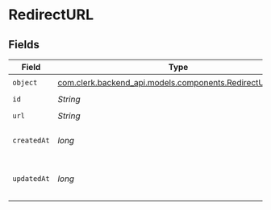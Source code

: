 # RedirectURL


## Fields

| Field                                                                                                     | Type                                                                                                      | Required                                                                                                  | Description                                                                                               |
| --------------------------------------------------------------------------------------------------------- | --------------------------------------------------------------------------------------------------------- | --------------------------------------------------------------------------------------------------------- | --------------------------------------------------------------------------------------------------------- |
| `object`                                                                                                  | [com.clerk.backend_api.models.components.RedirectURLObject](../../models/components/RedirectURLObject.md) | :heavy_check_mark:                                                                                        | N/A                                                                                                       |
| `id`                                                                                                      | *String*                                                                                                  | :heavy_check_mark:                                                                                        | N/A                                                                                                       |
| `url`                                                                                                     | *String*                                                                                                  | :heavy_check_mark:                                                                                        | N/A                                                                                                       |
| `createdAt`                                                                                               | *long*                                                                                                    | :heavy_check_mark:                                                                                        | Unix timestamp of creation.<br/>                                                                          |
| `updatedAt`                                                                                               | *long*                                                                                                    | :heavy_check_mark:                                                                                        | Unix timestamp of last update.<br/>                                                                       |